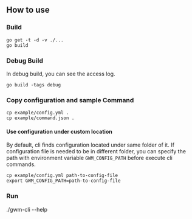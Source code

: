 ## How to use

### Build
```shell
go get -t -d -v ./...
go build
```

### Debug Build
In debug build, you can see the access log.
```shell
go build -tags debug
```

### Copy configuration and sample Command
```shell
cp example/config.yml .
cp example/command.json .
```
#### Use configuration under custom location
By default, cli finds configuration located under same folder of it.
If configuration file is needed to be in different folder, you can
specify the path with environment variable `GWM_CONFIG_PATH` before execute
cli commands.

```shell
cp example/config.yml path-to-config-file
export GWM_CONFIG_PATH=path-to-config-file
```

### Run
./gwm-cli --help

